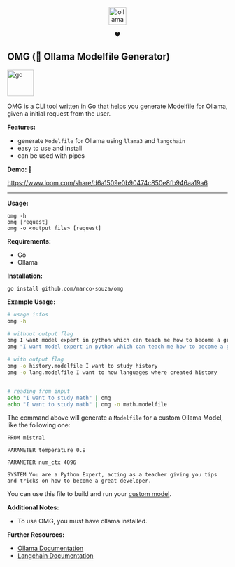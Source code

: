 <div align="center">
  <img align="center" alt="ollama" height="40px" src="https://github.com/jmorganca/ollama/assets/3325447/0d0b44e2-8f4a-4e99-9b52-a5c1c741c8f7">

♥️

</div>

## OMG (🦙 Ollama Modelfile Generator)

<img alt="go" width="60px" src="https://img.shields.io/badge/go-%2300ADD8.svg?style=for-the-badge&logo=go&logoColor=white">

OMG is a CLI tool written in Go that helps you generate Modelfile for Ollama, given a initial request from the user.

**Features:**

- generate `Modelfile` for Ollama using `llama3` and `langchain`
- easy to use and install
- can be used with pipes

**Demo: 🚀**

https://www.loom.com/share/d6a1509e0b90474c850e8fb946aa19a6

---

**Usage:**

```
omg -h
omg [request]
omg -o <output file> [request]
```

**Requirements:**

- Go
- Ollama

**Installation:**

```
go install github.com/marco-souza/omg
```

**Example Usage:**

```sh
# usage infos
omg -h

# without output flag
omg I want model expert in python which can teach me how to become a great developer
omg "I want model expert in python which can teach me how to become a great developer" > python.modelfile

# with output flag
omg -o history.modelfile I want to study history
omg -o lang.modelfile I want to how languages where created history


# reading from input
echo "I want to study math" | omg
echo "I want to study math" | omg -o math.modelfile
```

The command above will generate a `Modelfile` for a custom Ollama Model, like the following one:

```Modelfile
FROM mistral

PARAMETER temperature 0.9

PARAMETER num_ctx 4096

SYSTEM You are a Python Expert, acting as a teacher giving you tips and tricks on how to become a great developer.
```

You can use this file to build and run your [custom model](https://github.com/ollama/ollama?tab=readme-ov-file#customize-a-model).

**Additional Notes:**

- To use OMG, you must have ollama installed.

**Further Resources:**

- [Ollama Documentation](https://github.com/ollama/ollama)
- [Langchain Documentation](https://tmc.github.io/langchaingo/docs/)
